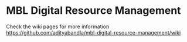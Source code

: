 # MBL Digital Resource Management
Check the wiki pages for more information https://github.com/adityabandla/mbl-digital-resource-management/wiki
